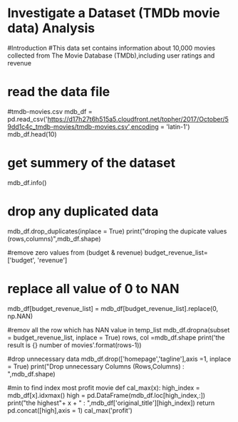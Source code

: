 # Investigate a Dataset (TMDb movie data) Analysis
#Introduction
#This data set contains information about 10,000 movies collected from The Movie Database (TMDb),including user ratings and revenue


# read the data file
#tmdb-movies.csv
mdb_df = pd.read_csv('https://d17h27t6h515a5.cloudfront.net/topher/2017/October/59dd1c4c_tmdb-movies/tmdb-movies.csv',encoding = 'latin-1')
mdb_df.head(10)

# get summery of the dataset
mdb_df.info()

# drop any duplicated data
mdb_df.drop_duplicates(inplace = True)
print("droping the dupicate values (rows,columns)",mdb_df.shape)

#remove zero values from (budget & revenue)
budget_revenue_list=['budget', 'revenue']

# replace all value of 0 to NAN 
mdb_df[budget_revenue_list] = mdb_df[budget_revenue_list].replace(0, np.NAN)

#remov all the row which has NAN value in temp_list
mdb_df.dropna(subset = budget_revenue_list, inplace = True)
rows, col =mdb_df.shape
print('the result is {} number of movies'.format(rows-1))


#drop unnecessary data
mdb_df.drop(['homepage','tagline'],axis =1, inplace = True)
print("Drop unnecessary Columns (Rows,Columns) : ",mdb_df.shape)


#min to find index most profit movie
def cal_max(x):
    high_index = mdb_df[x].idxmax()
    high = pd.DataFrame(mdb_df.loc[high_index,:])
    print("the highest"+ x + " : ",mdb_df['original_title'][high_index])
    return pd.concat([high],axis = 1)
cal_max('profit')
